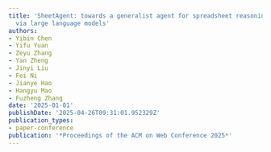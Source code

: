 ```yaml
---
title: 'SheetAgent: towards a generalist agent for spreadsheet reasoning and manipulation
  via large language models'
authors:
- Yibin Chen
- Yifu Yuan
- Zeyu Zhang
- Yan Zheng
- Jinyi Liu
- Fei Ni
- Jianye Hao
- Hangyu Mao
- Fuzheng Zhang
date: '2025-01-01'
publishDate: '2025-04-26T09:31:01.952329Z'
publication_types:
- paper-conference
publication: '*Proceedings of the ACM on Web Conference 2025*'
---
```

